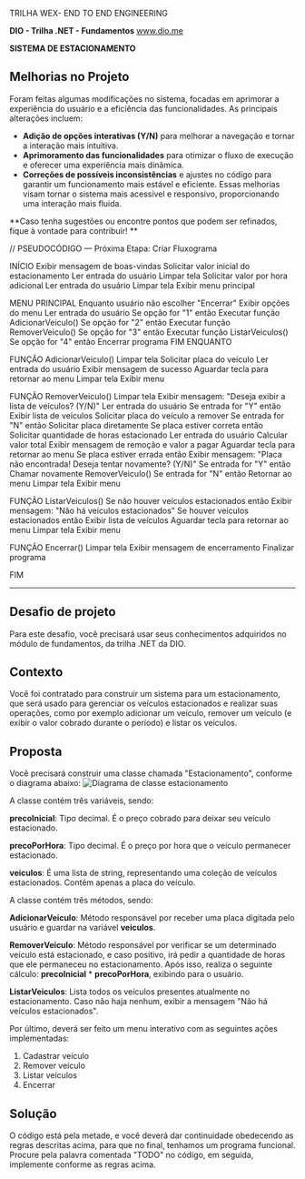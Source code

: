 TRILHA WEX- END TO END ENGINEERING

**DIO - Trilha .NET - Fundamentos**
www.dio.me

**SISTEMA DE ESTACIONAMENTO**

## Melhorias no Projeto
Foram feitas algumas modificações no sistema, focadas em aprimorar a experiência do usuário e a eficiência das funcionalidades. As principais alterações incluem:
- **Adição de opções interativas (Y/N)** para melhorar a navegação e tornar a interação mais intuitiva.
- **Aprimoramento das funcionalidades** para otimizar o fluxo de execução e oferecer uma experiência mais dinâmica.
- **Correções de possíveis inconsistências** e ajustes no código para garantir um funcionamento mais estável e eficiente.
Essas melhorias visam tornar o sistema mais acessível e responsivo, proporcionando uma interação mais fluida. 

**Caso tenha sugestões ou encontre pontos que podem ser refinados, fique à vontade para contribuir! **

// PSEUDOCÓDIGO — Próxima Etapa: Criar Fluxograma

INÍCIO
    Exibir mensagem de boas-vindas
    Solicitar valor inicial do estacionamento
    Ler entrada do usuário
    Limpar tela
    Solicitar valor por hora adicional
    Ler entrada do usuário
    Limpar tela
    Exibir menu principal

MENU PRINCIPAL
    Enquanto usuário não escolher "Encerrar"
        Exibir opções do menu
        Ler entrada do usuário
        Se opção for "1" então
            Executar função AdicionarVeiculo()
        Se opção for "2" então
            Executar função RemoverVeiculo()
        Se opção for "3" então
            Executar função ListarVeiculos()
        Se opção for "4" então
            Encerrar programa
    FIM ENQUANTO

FUNÇÃO AdicionarVeiculo()
    Limpar tela
    Solicitar placa do veículo
    Ler entrada do usuário
    Exibir mensagem de sucesso
    Aguardar tecla para retornar ao menu
    Limpar tela
    Exibir menu

FUNÇÃO RemoverVeiculo()
    Limpar tela
    Exibir mensagem: "Deseja exibir a lista de veículos? (Y/N)"
    Ler entrada do usuário
    Se entrada for "Y" então
        Exibir lista de veículos
        Solicitar placa do veículo a remover
    Se entrada for "N" então
        Solicitar placa diretamente
    Se placa estiver correta então
        Solicitar quantidade de horas estacionado
        Ler entrada do usuário
        Calcular valor total
        Exibir mensagem de remoção e valor a pagar
        Aguardar tecla para retornar ao menu
    Se placa estiver errada então
        Exibir mensagem: "Placa não encontrada! Deseja tentar novamente? (Y/N)"
        Se entrada for "Y" então
            Chamar novamente RemoverVeiculo()
        Se entrada for "N" então
            Retornar ao menu
    Limpar tela
    Exibir menu

FUNÇÃO ListarVeiculos()
    Se não houver veículos estacionados então
        Exibir mensagem: "Não há veículos estacionados"
    Se houver veículos estacionados então
        Exibir lista de veículos
    Aguardar tecla para retornar ao menu
    Limpar tela
    Exibir menu

FUNÇÃO Encerrar()
    Limpar tela
    Exibir mensagem de encerramento
    Finalizar programa

FIM
 
--------------------------------------------------------------------------------

## Desafio de projeto
Para este desafio, você precisará usar seus conhecimentos adquiridos no módulo de fundamentos, da trilha .NET da DIO.

## Contexto
Você foi contratado para construir um sistema para um estacionamento, que será usado para gerenciar os veículos estacionados e realizar suas operações, como por exemplo adicionar um veículo, remover um veículo (e exibir o valor cobrado durante o período) e listar os veículos.

## Proposta
Você precisará construir uma classe chamada "Estacionamento", conforme o diagrama abaixo:
![Diagrama de classe estacionamento](diagrama_classe_estacionamento.png)

A classe contém três variáveis, sendo:

**precoInicial**: Tipo decimal. É o preço cobrado para deixar seu veículo estacionado.

**precoPorHora**: Tipo decimal. É o preço por hora que o veículo permanecer estacionado.

**veiculos**: É uma lista de string, representando uma coleção de veículos estacionados. Contém apenas a placa do veículo.

A classe contém três métodos, sendo:

**AdicionarVeiculo**: Método responsável por receber uma placa digitada pelo usuário e guardar na variável **veiculos**.

**RemoverVeiculo**: Método responsável por verificar se um determinado veículo está estacionado, e caso positivo, irá pedir a quantidade de horas que ele permaneceu no estacionamento. Após isso, realiza o seguinte cálculo: **precoInicial** * **precoPorHora**, exibindo para o usuário.

**ListarVeiculos**: Lista todos os veículos presentes atualmente no estacionamento. Caso não haja nenhum, exibir a mensagem "Não há veículos estacionados".

Por último, deverá ser feito um menu interativo com as seguintes ações implementadas:
1. Cadastrar veículo
2. Remover veículo
3. Listar veículos
4. Encerrar


## Solução
O código está pela metade, e você deverá dar continuidade obedecendo as regras descritas acima, para que no final, tenhamos um programa funcional. Procure pela palavra comentada "TODO" no código, em seguida, implemente conforme as regras acima.
